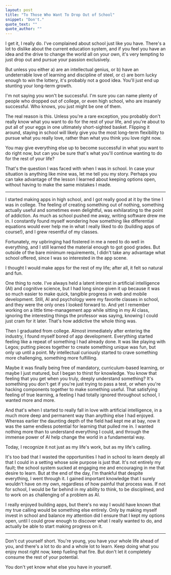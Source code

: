 ```yaml
---
layout: post
title: "To Those Who Want To Drop Out of School"
snippet: "Don't."
quote_text: ""
quote_author: ""
---
```


I get it, I really do. I've complained about school just like you have. There's a lot to dislike about the current education system, and if you feel you have an idea and the drive to change the world all on your own, it's very tempting to just drop out and pursue your passion exclusively.

But unless you either a) are an intellectual genius, or b) have an undeterrable love of learning and discipline of steel, or c) are born lucky enough to win the lottery, it's probably not a good idea. You'll just end up stunting your long-term growth.

I'm not saying you won't be successful. I'm sure you can name plenty of people who dropped out of college, or even high school, who are insanely successful. Who knows, you just might be one of them.

The real reason is this. Unless you're a rare exception, you probably don't really know what you want to do for the rest of your life, and you're about to put all of your eggs in one ultimately short-sighted basket. Flipping it around, staying in school will likely give you the most long-term flexibility to pursue what you really love, rather than what you think you love right now.

You may give everything else up to become successful in what you want to do right now, but can you be sure that's what you'll continue wanting to do for the rest of your life?

That's the question I was faced with when I was in school. In case your situation is anything like mine was, let me tell you my story. Perhaps you can take advantage of the lesson I learned about keeping options open, without having to make the same mistakes I made.

-----

I started making apps in high school, and I got really good at it by the time I was in college. The feeling of creating something out of nothing, something actually useful and sometimes even delightful, was exhilarating to the point of addiction. As much as school pushed me away, writing software drew me in. I constantly found myself wondering how something like differential equations would ever help me in what I really liked to do (building apps of course!), and I grew resentful of my classes.

Fortunately, my upbringing had fostered in me a need to do well in everything, and I still learned the material enough to got good grades. But outside of the bare minimum requirements, I didn't take any advantage what school offered, since I was so interested in the app scene.

I thought I would make apps for the rest of my life; after all, it felt so natural and fun.

One thing to note. I've always held a latent interest in artificial intelligence (AI) and cognitive science, but I had long since given it up because it was so much easier to make quick, tangible progress in web and mobile development. Still, AI and psychology were my favorite classes in school, and they were the only ones I looked forward to. And yet I remember working on a little time-management app while sitting in my AI class, ignoring the interesting things the professor was saying, knowing I could just cram for it later. That's how addictive the whole thing was.

Then I graduated from college. Almost immediately after entering the industry, I found myself bored of app development. Everything started feeling like a repeat of something I had already done. It was like playing with Legos; putting pieces together to create something unique was fun, but only up until a point. My intellectual curiously started to crave something more challenging, something more fulfilling.

Maybe it was finally being free of mandatory, curriculum-based learning, or maybe I just matured, but I began to thirst for knowledge. You know that feeling that you get when you truly, deeply understand something? It's something you don't get if you're just trying to pass a test, or when you're hacking components together to make something useful. That satisfying feeling of true learning, a feeling I had totally ignored throughout school, I wanted more and more.

And that's when I started to really fall in love with artificial intelligence, in a much more deep and permanent way than anything else I had enjoyed. Whereas earlier the daunting depth of the field had kept me at bay, now it was the same endless potential for learning that pulled me in. I wanted nothing more than to understand everything I could, and through the immense power of AI help change the world in a fundamental way.

Today, I recognize it not just as my life's work, but as my life's calling.

It's too bad that I wasted the opportunities I had in school to learn deeply all that I could in a setting whose sole purpose is just that. It's not entirely my fault; the school system sucked at engaging me and encouraging in me that desire to learn. But at the end of the day, I'm thankful that despite everything, I went through it. I gained important knowledge that I surely wouldn't have on my own, regardless of how painful that process was. If not for school, I would be far behind in my ability to think, to be disciplined, and to work on as challenging of a problem as AI.

I really enjoyed building apps, but there's no way I would have known that my true calling would be something else entirely. Only by making myself invest in school and balance my attention did I ensure that I kept my options open, until I could grow enough to discover what I really wanted to do, and actually be able to start making progress on it.

-----

Don't cut yourself short. You're young, you have your whole life ahead of you, and there's a lot to do and a whole lot to learn. Keep doing what you enjoy most right now, keep fueling that fire. But don't let it completely consume the rest of your potential.

You don't yet know what else you have in yourself.
